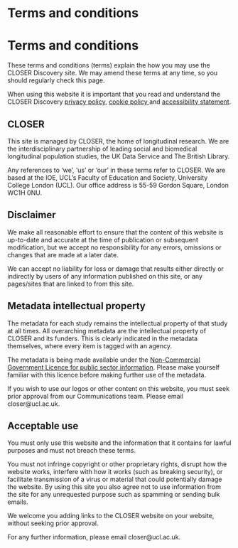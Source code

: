 <div class="row page-title">
    <h1>Terms and conditions</h1>
</div>

<h1>Terms and conditions</h1>

<p>These terms and conditions (terms) explain the how you may use the CLOSER Discovery site. We may amend these terms at any time, so you should regularly check this page.</p>


<p>When using this website it is important that you read and understand the CLOSER Discovery <a href="/page/privacy-policy/7"> privacy policy</a>, <a href="/page/cookies/8"> cookie policy </a> and <a href="/page/accessibility/9"> accessibility statement</a>.</p>

<h2>CLOSER</h2>

<p>This site is managed by CLOSER, the home of longitudinal research. We are the interdisciplinary partnership of leading social and biomedical longitudinal population studies, the UK Data Service and The British Library.  
</p>

<p>Any references to ‘we’, ‘us’ or ‘our’ in these terms refer to CLOSER. We are based at the IOE, UCL’s Faculty of Education and Society, University College London (UCL). Our office address is 55-59 Gordon Square, London WC1H 0NU. 
</p>

<h2>Disclaimer </h2>

<p>We make all reasonable effort to ensure that the content of this website is up-to-date and accurate at the time of publication or subsequent modification, but we accept no responsibility for any errors, omissions or changes that are made at a later date.  
</p>

<p>We can accept no liability for loss or damage that results either directly or indirectly by users of any information published on this site, or any pages/sites that are linked to from this site.  
</p>


<h2>Metadata intellectual property</h2>
<p>The metadata for each study remains the intellectual property of that study at all times. All overarching metadata are the intellectual property of CLOSER and its funders. This is clearly indicated in the metadata themselves, where every item is tagged with an agency.</p>

<p>The metadata is being made available under the <a href="https://www.nationalarchives.gov.uk/doc/non-commercial-government-licence" target="_blank" rel="noopener noreferrer">Non-Commercial Government Licence for public sector information</a>. Please make yourself familiar with this licence before making further use of the metadata.</p>


<p>If you wish to use our logos or other content on this website, you must seek prior approval from our Communications team. Please email closer@ucl.ac.uk.
</p>

<h2>Acceptable use</h2>

<p>You must only use this website and the information that it contains for lawful purposes and must not breach these terms.  
</p>


<p>You must not infringe copyright or other proprietary rights, disrupt how the website works, interfere with how it works (such as breaking security), or facilitate transmission of a virus or material that could potentially damage the website. By using this site you also agree not to use information from the site for any unrequested purpose such as spamming or sending bulk emails.  
</p>


<p>We welcome you adding links to the CLOSER website on your website, without seeking prior approval.  
</p>


<p>For any further information, please email closer@ucl.ac.uk. 
</p>


<p>
</p>

